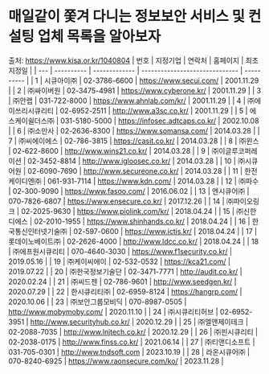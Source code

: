 # 매일같이 쫓겨 다니는 정보보안 서비스 및 컨설팅 업체 목록을 알아보자

출처: https://www.kisa.or.kr/1040804
| 번호  | 지정기업       | 연락처           | 홈페이지                           | 최초지정일      |
| --- | ---------- | ------------- | ------------------------------ | ---------- |
| 1   | 시큐아이㈜      | 02-3786-6600  | https://www.secui.com/         | 2001.11.29 |
| 2   | ㈜싸이버원      | 02-3475-4981  | https://www.cyberone.kr/       | 2001.11.29 |
| 3   | ㈜안랩        | 031-722-8000  | https://www.ahnlab.com/kr/     | 2001.11.29 |
| 4   | ㈜에이쓰리시큐리티  | 02-6952-2511  | http://www.a3sc.co.kr/         | 2001.11.29 |
| 5   | 에스케이쉴더스㈜   | 031-5180-5000 | https://infosec.adtcaps.co.kr/ | 2002.10.08 |
| 6   | ㈜소만사       | 02-2636-8300  | https://www.somansa.com/       | 2014.03.28 |
| 7   | ㈜씨에이에스     | 02-786-3815   | https://casit.co.kr/           | 2014.03.28 |
| 8   | ㈜윈스        | 02-622-8600   | http://www.wins21.co.kr/       | 2014.03.28 |
| 9   | ㈜이글루코퍼레이션  | 02-3452-8814  | http://www.igloosec.co.kr/     | 2014.03.28 |
| 10  | ㈜시큐어원      | 02-6090-7690  | http://www.secureone.co.kr/    | 2014.03.28 |
| 11  | 한전케이디엔㈜    | 061-931-7114  | https://www.kdn.com/           | 2014.03.28 |
| 12  | ㈜파수        | 02-300-9090   | https://www.fasoo.com/         | 2016.06.02 |
| 13  | 엔시큐어㈜      | 070-7826-6807 | https://www.ensecure.co.kr/    | 2017.12.26 |
| 14  | ㈜파이오링크     | 02-2025-9630  | https://www.piolink.com/kr/    | 2018.04.24 |
| 15  | ㈜신한디에스     | 02-2010-1955  | https://www.shinhands.co.kr/   | 2018.04.24 |
| 16  | 한국통신인터넷기술㈜ | 02-597-0600   | https://www.ictis.kr/          | 2018.04.24 |
| 17  | 롯데이노베이트㈜   | 02-2626-4000  | http://www.ldcc.co.kr/         | 2018.04.24 |
| 18  | ㈜에프원시큐리티   | 070-4640-3030 | https://www.f1security.co.kr/  | 2019.05.16 |
| 19  | ㈜케이씨에이     | 02-532-0532   | https://kca21.com/             | 2019.07.22 |
| 20  | ㈜한국정보기술단   | 02-3471-7771  | http://audit.co.kr/            | 2020.02.24 |
| 21  | ㈜씨드젠       | 02-786-9601   | http://www.seedgen.kr/         | 2020.07.29 |
| 22  | 한시큐리티㈜     | 02-6959-8124  | https://hangrp.com/            | 2020.10.06 |
| 23  | ㈜보안그룹모비딕   | 070-8987-0505 | http://www.mobymoby.com/       | 2020.11.10 |
| 24  | ㈜시큐리티허브    | 02-6952-3951  | http://www.securityhub.co.kr/  | 2020.12.29 |
| 25  | ㈜엘앤제이테크    | 02-2088-7035  | http://www.lnjtech.co.kr/      | 2020.12.29 |
| 26  | ㈜핀시큐리티     | 02-2038-0175  | http://www.finss.co.kr/        | 2021.06.14 |
| 27  | ㈜티앤디소프트    | 031-705-0301  | http://www.tndsoft.com         | 2023.10.19 |
| 28  | 라온시큐어㈜     | 070-8240-6925 | https://www.raonsecure.com/ko/ | 2023.11.28 |
